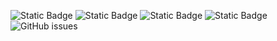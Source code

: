 ![Static Badge](https://img.shields.io/badge/blacklists-60-000000) ![Static Badge](https://img.shields.io/badge/blacklisted-2983441-cc0000) ![Static Badge](https://img.shields.io/badge/whitelisted-2242-00CC00) ![Static Badge](https://img.shields.io/badge/streaming_blacklist-28106-000000) ![GitHub issues](https://img.shields.io/github/issues/fabriziosalmi/blacklists)
